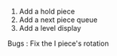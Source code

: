 1. Add a hold piece
2. Add a next piece queue
3. Add a level display


Bugs : Fix the I piece's rotation
